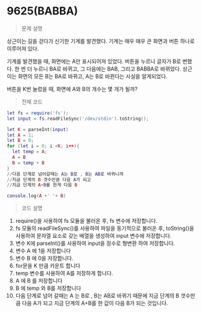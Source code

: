 # 9625(BABBA)

> 문제 설명
> 

상근이는 길을 걷다가 신기한 기계를 발견했다. 기계는 매우 매우 큰 화면과 버튼 하나로 이루어져 있다.

기계를 발견했을 때, 화면에는 A만 표시되어져 있었다. 버튼을 누르니 글자가 B로 변했다. 한 번 더 누르니 BA로 바뀌고, 그 다음에는 BAB, 그리고 BABBA로 바뀌었다. 상근이는 화면의 모든 B는 BA로 바뀌고, A는 B로 바뀐다는 사실을 알게되었다.

버튼을 K번 눌렀을 때, 화면에 A와 B의 개수는 몇 개가 될까?

> 전체 코드
> 

```lua
let fs = require('fs');
let input = fs.readFileSync('/dev/stdin').toString();

let K = parseInt(input)
let A = 1;
let B = 0;
for (let i = 0; i <K; i++){
  let temp = A;
  A = B
  B = temp + B
}
//다음 단계로 넘어갈때는 A는 B로 , B는 AB로 바뀌니까
//지금 단계의 B 갯수만큼 다음 A가 되고 
//지금 단계의 A+B를 한게 다음 B

console.log(A +' '+ B)
```

> 코드 설명
> 
1. require()을 사용하여 fs 모듈을 불러온 후, fs 변수에 저장합니다.
2. fs 모듈의 readFileSync()를 사용하여 파일을 동기적으로 불러온 후, toString()을 사용하여 문자열 요소로 갖는 배열을 생성하여 input 변수에 저장합니다.
3. 변수 K에 parseInt()를 사용하여 input을 정수로 형변환 하여 저장합니다.
4. 변수 A 에 1을 저장합니다
5. 변수 B 에 0을 저장합니다.
6. for문을 K 만큼 카운트 합니다
7. temp 변수를 사용하여 A를 저장하게 합니다.
8. A 에 B 를 저장합니다
9. B 에 temp 와 B를 저장합니다
10. 다음 단계로 넘어 갈때는 A 는 B로 , B는 AB로 바뀌기 때문에 지금 단계의 B 갯수만큼 다음 A가 되고 지금 단계의 A+B를 한 값이 다음 B가 되는 것입니다.